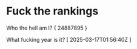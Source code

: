 # Fuck the rankings

Who the hell am I?
{ 24887895 }

What fucking year is it?
[ 2025-03-17T01:56:40Z ]
